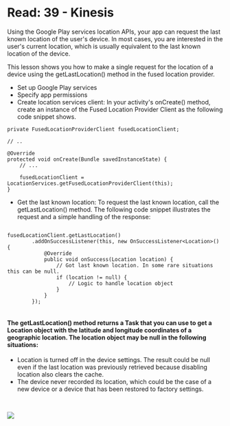 # **Read: 39 - Kinesis**

Using the Google Play services location APIs, your app can request the last known location of the user's device. In most cases, you are interested in the user's current location, which is usually equivalent to the last known location of the device.

This lesson shows you how to make a single request for the location of a device using the getLastLocation() method in the fused location provider.

+ Set up Google Play services
+ Specify app permissions
+ Create location services client:
In your activity's onCreate() method, create an instance of the Fused Location Provider Client as the following code snippet shows.
```
private FusedLocationProviderClient fusedLocationClient;

// ..

@Override
protected void onCreate(Bundle savedInstanceState) {
    // ...

    fusedLocationClient = LocationServices.getFusedLocationProviderClient(this);
}

```

+ Get the last known location: To request the last known location, call the getLastLocation() method. The following code snippet illustrates the request and a simple handling of the response:
```

fusedLocationClient.getLastLocation()
        .addOnSuccessListener(this, new OnSuccessListener<Location>() {
            @Override
            public void onSuccess(Location location) {
                // Got last known location. In some rare situations this can be null.
                if (location != null) {
                    // Logic to handle location object
                }
            }
        });
        
```

#### The getLastLocation() method returns a Task that you can use to get a Location object with the latitude and longitude coordinates of a geographic location. The location object may be null in the following situations:

+ Location is turned off in the device settings. The result could be null even if the last location was previously retrieved because disabling location also clears the cache.
+ The device never recorded its location, which could be the case of a new device or a device that has been restored to factory settings.

<br>

![](https://i.stack.imgur.com/paQKO.png)
